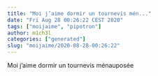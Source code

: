```yaml
---
title: "Moi j’aime dormir un tournevis mén..."
date: "Fri Aug 28 00:26:22 CEST 2020"
tags: ["moijaime", "pipotron"]
author: m1ch3l
categories: ["generated"]
slug: "moijaime/2020-08-28-00:26:22"
---
```


Moi j’aime dormir un tournevis ménauposée
